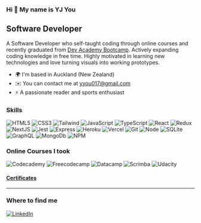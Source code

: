 ### Hi 👋 My name is YJ You

Software Developer
---------------------------

A Software Developer who self-taught coding through online courses and recently graduated from [Dev Academy Bootcamp](https://devacademy.co.nz/). Actively expanding coding knowledge in free time.
Highly motivated in learning new technologies and love turning visuals into working prototypes.

* 🌍  I'm based in Auckland (New Zealand)
* ✉️  You can contact me at [yyou017@gmail.com](mailto:yyou017@gmail.com)
* ⚡  A passionate reader and sports enthusiast

### Skills
![HTML5](https://img.shields.io/badge/-HTML5-F05032?style=flat-square&logo=html5&logoColor=ffffff)
![CSS3](https://img.shields.io/badge/-CSS3-007ACC?style=flat-square&logo=css3)
![Tailwind](https://img.shields.io/badge/Tailwind_CSS-38B2AC?style=flat-square&logo=tailwind-css&logoColor=white)
![JavaScript](https://img.shields.io/badge/-JavaScript-F7DF1E?style=flat-square&logo=javascript&logoColor=000000)
![TypeScript](https://img.shields.io/badge/-TypeScript-007ACC?style=flat-square&logo=typescript&logoColor=white)
![React](https://img.shields.io/badge/-ReactJS-222222?style=flat-square&logo=react)
![Redux](https://img.shields.io/badge/-Redux-764abc?style=flat-square&logo=redux)
![NextJS](https://img.shields.io/badge/NextJS-000000?style=flat-square&logo=nextdotjs&logoColor=white)
![Jest](https://img.shields.io/badge/Jest-C21325?style=flat-square&logo=jest&logoColor=white)
![Express](https://img.shields.io/badge/ExpressJS-3C873A?style=flat-square&logo=express&logoColor=white)
![Heroku](https://img.shields.io/badge/-Heroku-430098?style=flat-square&logo=heroku)
![Vercel](https://img.shields.io/badge/Vercel-000000?style=flat-square&logo=vercel&logoColor=white)
![Git](https://img.shields.io/badge/-Git-F05032?style=flat-square&logo=git&logoColor=white)
![Node](https://img.shields.io/badge/-Node.Js-339933?style=flat-square&logo=node.js&logoColor=white)
![SQLite](https://img.shields.io/badge/SQLite-07405E?style=flat-square&logo=sqlite&logoColor=white)
![GraphQL](https://img.shields.io/badge/GraphQL-E10098?style=falt-square&logo=graphql&logoColor=white)
![MongoDb](https://img.shields.io/badge/MongoDB-4EA94B?style=flat-square&logo=mongodb&logoColor=white)
![NPM](https://img.shields.io/badge/-NPM-CB3837?style=flat-square&logo=npm&logoColor=white)

### Online Courses I took
![Codecademy](https://img.shields.io/badge/Codecademy-FFF0E5?style=for-the-badge&logo=codecademy&logoColor=303347)
![Freecodecamp](https://img.shields.io/badge/freecodecamp-27273D?style=for-the-badge&logo=freecodecamp&logoColor=white)
![Datacamp](https://img.shields.io/badge/Datacamp-05192D?style=for-the-badge&logo=datacamp&logoColor=65FF8F)
![Scrimba](https://img.shields.io/badge/scrimba-2B283A?style=for-the-badge&logo=scrimba&logoColor=white)
![Udacity](https://img.shields.io/badge/Udacity-grey?style=for-the-badge&logo=udacity&logoColor=#5FCFEE)

#### [Certificates](https://github.com/DEV-YJY/Online-courses-certificates/tree/main/Certificates)
--------------------------------------------------------------------------
 










<h3>Where to find me</h3>
<!-- <p><a href="https://github.com/DEVIt-Jay-You" target="_blank"><img alt="Github" src="https://img.shields.io/badge/GitHub-%2312100E.svg?&style=for-the-badge&logo=Github&logoColor=white" /></a> -->
 <a href="https://www.linkedin.com/in/yjyou/" target="_blank"><img alt="LinkedIn" src="https://img.shields.io/badge/linkedin-%230077B5.svg?&style=for-the-badge&logo=linkedin&logoColor=white" /></a>
</p>
